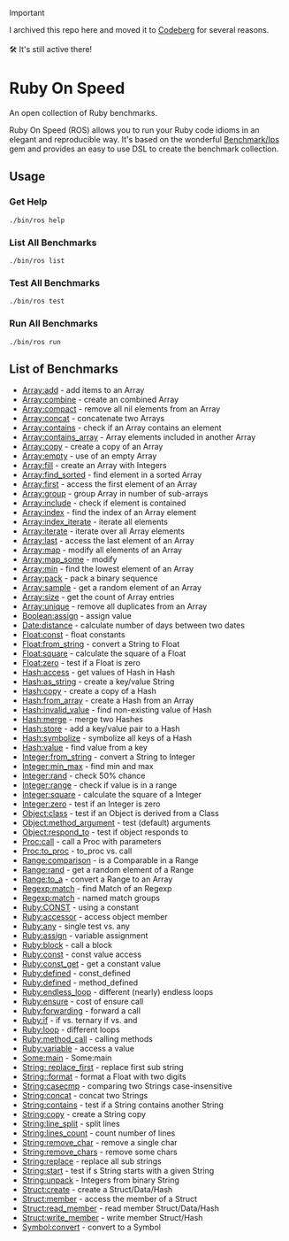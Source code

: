 > [!IMPORTANT]  
> I archived this repo here and moved it to [Codeberg](https://codeberg.org/mblumtritt/ros) for several reasons.
> <br/><br/>🛠️ It's still active there!

# Ruby On Speed

An open collection of Ruby benchmarks.

Ruby On Speed (ROS) allows you to run your Ruby code idioms in an elegant and
reproducible way. It's based on the wonderful
[Benchmark/Ips](https://github.com/evanphx/benchmark-ips) gem and provides an
easy to use DSL to create the benchmark collection.

## Usage

### Get Help

```shell
./bin/ros help
```

### List All Benchmarks

```shell
./bin/ros list
```

### Test All Benchmarks

```shell
./bin/ros test
```

### Run All Benchmarks

```shell
./bin/ros run
```

## List of Benchmarks

- [Array:add](./benchmarks/array/add_bench.rb) - add items to an Array
- [Array:combine](./benchmarks/array/combine_bench.rb) - create an combined Array
- [Array:compact](./benchmarks/array/compact_bench.rb) - remove all nil elements from an Array
- [Array:concat](./benchmarks/array/concat_bench.rb) - concatenate two Arrays
- [Array:contains](./benchmarks/array/contains_bench.rb) - check if an Array contains an element
- [Array:contains_array](./benchmarks/array/contains_array_bench.rb) - Array elements included in another Array
- [Array:copy](./benchmarks/array/copy_bench.rb) - create a copy of an Array
- [Array:empty](./benchmarks/array/empty_bench.rb) - use of an empty Array
- [Array:fill](./benchmarks/array/fill_bench.rb) - create an Array with Integers
- [Array:find_sorted](./benchmarks/array/find_sorted_bench.rb) - find element in a sorted Array
- [Array:first](./benchmarks/array/first_bench.rb) - access the first element of an Array
- [Array:group](./benchmarks/array/group_bench.rb) - group Array in number of sub-arrays
- [Array:include](./benchmarks/array/const_bench.rb) - check if element is contained
- [Array:index](./benchmarks/array/index_bench.rb) - find the index of an Array element
- [Array:index_iterate](./benchmarks/array/index_iterate_bench.rb) - iterate all elements
- [Array:iterate](./benchmarks/array/iterate_bench.rb) - iterate over all Array elements
- [Array:last](./benchmarks/array/last_bench.rb) - access the last element of an Array
- [Array:map](./benchmarks/array/map_bench.rb) - modify all elements of an Array
- [Array:map_some](./benchmarks/array/map_some_bench.rb) - modify
- [Array:min](./benchmarks/array/min_bench.rb) - find the lowest element of an Array
- [Array:pack](./benchmarks/array/pack_bench.rb) - pack a binary sequence
- [Array:sample](./benchmarks/array/sample_bench.rb) - get a random element of an Array
- [Array:size](./benchmarks/array/size_bench.rb) - get the count of Array entries
- [Array:unique](./benchmarks/array/uniq_bench.rb) - remove all duplicates from an Array
- [Boolean:assign](./benchmarks/boolean/assign_bench.rb) - assign value
- [Date:distance](./benchmarks/date/distance_bench.rb) - calculate number of days between two dates
- [Float:const](./benchmarks/float/consts_bench.rb) - float constants
- [Float:from_string](./benchmarks/float/from_string_bench.rb) - convert a String to Float
- [Float:square](./benchmarks/float/square_bench.rb) - calculate the square of a Float
- [Float:zero](./benchmarks/float/zero_bench.rb) - test if a Float is zero
- [Hash:access](./benchmarks/hash/access_bench.rb) - get values of Hash in Hash
- [Hash:as_string](./benchmarks/hash/as_string_bench.rb) - create a key/value String
- [Hash:copy](./benchmarks/hash/copy_bench.rb) - create a copy of a Hash
- [Hash:from_array](./benchmarks/hash/from_array_bench.rb) - create a Hash from an Array
- [Hash:invalid_value](./benchmarks/hash/invalid_value_bench.rb) - find non-existing value of Hash
- [Hash:merge](./benchmarks/hash/merge_bench.rb) - merge two Hashes
- [Hash:store](./benchmarks/hash/store_bench.rb) - add a key/value pair to a Hash
- [Hash:symbolize](./benchmarks/hash/symbolize_bench.rb) - symbolize all keys of a Hash
- [Hash:value](./benchmarks/hash/value_bench.rb) - find value from a key
- [Integer:from_string](./benchmarks/integer/from_string_bench.rb) - convert a String to Integer
- [Integer:min_max](./benchmarks/integer/min_max_bench.rb) - find min and max
- [Integer:rand](./benchmarks/integer/rand_bench.rb) - check 50% chance
- [Integer:range](./benchmarks/integer/range_bench.rb) - check if value is in a range
- [Integer:square](./benchmarks/integer/square_bench.rb) - calculate the square of a Integer
- [Integer:zero](./benchmarks/integer/zero_bench.rb) - test if an Integer is zero
- [Object:class](./benchmarks/object/class_bench.rb) - test if an Object is derived from a Class
- [Object:method_argument](./benchmarks/ruby/argument_bench.rb) - test (default) arguments
- [Object:respond_to](./benchmarks/object/respond_to_bench.rb) - test if object responds to
- [Proc:call](./benchmarks/proc/call_bench.rb) - call a Proc with parameters
- [Proc:to_proc](./benchmarks/proc/to_proc_bench.rb) - to_proc vs. call
- [Range:comparison](./benchmarks/range/comparison_bench.rb) - is a Comparable in a Range
- [Range:rand](./benchmarks/range/rand_bench.rb) - get a random element of a Range
- [Range:to_a](./benchmarks/range/to_a_bench.rb) - convert a Range to an Array
- [Regexp:match](./benchmarks/regexp/const_bench.rb) - find Match of an Regexp
- [Regexp:match](./benchmarks/regexp/inline_bench.rb) - named match groups
- [Ruby:CONST](./benchmarks/ruby/const_bench.rb) - using a constant
- [Ruby:accessor](./benchmarks/ruby/accessor_bench.rb) - access object member
- [Ruby:any](./benchmarks/ruby/any_bench.rb) - single test vs. any
- [Ruby:assign](./benchmarks/ruby/assign_bench.rb) - variable assignment
- [Ruby:block](./benchmarks/ruby/block_bench.rb) - call a block
- [Ruby:const](./benchmarks/ruby/const_val_bench.rb) - const value access
- [Ruby:const_get](./benchmarks/ruby/const_get_bench.rb) - get a constant value
- [Ruby:defined](./benchmarks/ruby/const_defined_bench.rb) - const_defined
- [Ruby:defined](./benchmarks/ruby/method_defined_bench.rb) - method_defined
- [Ruby:endless_loop](./benchmarks/ruby/loop2_bench.rb) - different (nearly) endless loops
- [Ruby:ensure](./benchmarks/ruby/ensure_bench.rb) - cost of ensure call
- [Ruby:forwarding](./benchmarks/ruby/forwarding_bench.rb) - forward a call
- [Ruby:if](./benchmarks/ruby/if_bench.rb) - if vs. ternary if vs. and
- [Ruby:loop](./benchmarks/ruby/loop_bench.rb) - different loops
- [Ruby:method_call](./benchmarks/ruby/method_call_bench.rb) - calling methods
- [Ruby:variable](./benchmarks/ruby/variable_bench.rb) - access a value
- [Some:main](./benchmarks/local/some_bench.rb) - Some:main
- [String: replace_first](./benchmarks/string/replace_first_bench.rb) - replace first sub string
- [String::format](./benchmarks/string/format_bench.rb) - format a Float with two digits
- [String:casecmp](./benchmarks/string/compare_bench.rb) - comparing two Strings case-insensitive
- [String:concat](./benchmarks/string/concat_bench.rb) - concat two Strings
- [String:contains](./benchmarks/string/contains_bench.rb) - test if a String contains another String
- [String:copy](./benchmarks/string/copy_bench.rb) - create a String copy
- [String:line_split](./benchmarks/string/line_split_bench.rb) - split lines
- [String:lines_count](./benchmarks/string/lines_count_bench.rb) - count number of lines
- [String:remove_char](./benchmarks/string/remove_char_bench.rb) - remove a single char
- [String:remove_chars](./benchmarks/string/remove_chars_bench.rb) - remove some chars
- [String:replace](./benchmarks/string/replace_bench.rb) - replace all sub strings
- [String:start](./benchmarks/string/start_bench.rb) - test if s String starts with a given String
- [String:unpack](./benchmarks/string/unpack_bench.rb) - Integers from binary String
- [Struct:create](./benchmarks/struct/create_bench.rb) - create a Struct/Data/Hash
- [Struct:member](./benchmarks/struct/member_bench.rb) - access the member of a Struct
- [Struct:read_member](./benchmarks/struct/read_member_bench.rb) - read member Struct/Data/Hash
- [Struct:write_member](./benchmarks/struct/write_member_bench.rb) - write member Struct/Hash
- [Symbol:convert](./benchmarks/symbol/convert_bench.rb) - convert to a Symbol
